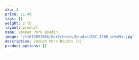 ```yaml
---
sku: 3
price: 11.49
tags: []
weight: 2 lb
layout: product
name: Smoked Pork Boudin
image: "/v1613851666/kartchners/boudin/DSC_1568_oehd9x.jpg"
description: Smoked Pork Boudin (3)
product_options: []

---
```

